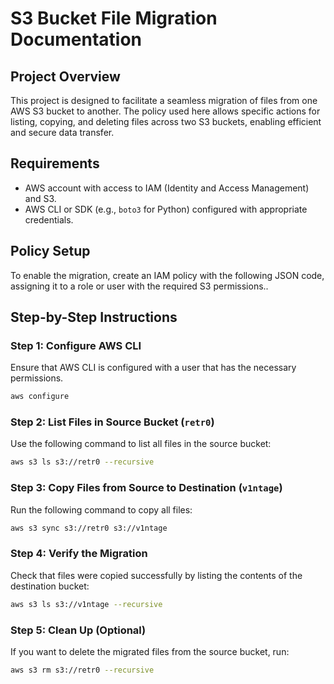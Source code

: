 # S3 Bucket File Migration Documentation

## Project Overview

This project is designed to facilitate a seamless migration of files from one AWS S3 bucket to another. The policy used here allows specific actions for listing, copying, and deleting files across two S3 buckets, enabling efficient and secure data transfer.

## Requirements

- AWS account with access to IAM (Identity and Access Management) and S3.
- AWS CLI or SDK (e.g., `boto3` for Python) configured with appropriate credentials.

## Policy Setup

To enable the migration, create an IAM policy with the following JSON code, assigning it to a role or user with the required S3 permissions..

## Step-by-Step Instructions

### Step 1: Configure AWS CLI
Ensure that AWS CLI is configured with a user that has the necessary permissions.
```bash
aws configure
```

### Step 2: List Files in Source Bucket (`retr0`)
Use the following command to list all files in the source bucket:
```bash
aws s3 ls s3://retr0 --recursive
```

### Step 3: Copy Files from Source to Destination (`v1ntage`)
Run the following command to copy all files:
```bash
aws s3 sync s3://retr0 s3://v1ntage
```

### Step 4: Verify the Migration
Check that files were copied successfully by listing the contents of the destination bucket:
```bash
aws s3 ls s3://v1ntage --recursive
```

### Step 5: Clean Up (Optional)
If you want to delete the migrated files from the source bucket, run:
```bash
aws s3 rm s3://retr0 --recursive
```
